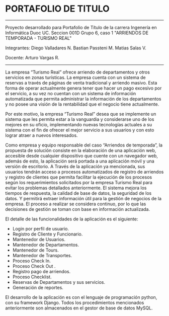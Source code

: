# PORTAFOLIO DE TITULO
_____________________________________________________________________________________________________________________________________________________________________

Proyecto desarrollado para Portafolio de Título de la carrera Ingenería en Informática Duoc UC.
Seccion 001D Grupo 6, caso 1 "ARRIENDOS DE TEMPORADA - TURISMO REAL"

Integrantes:  Diego Valladares N.
              Bastian Passteni M.
              Matias Salas V.
              
Docente: Arturo Vargas R.
______________________________________________________________________________________________________________________________________________________________________

La empresa “Turismo Real” ofrece arriendo de departamentos y otros servicios en zonas turísticas. La empresa cuenta con un sistema de reservas a través de 
páginas de venta tradicional y arriendo masivo. Esta forma de operar actualmente genera tener que hacer un pago excesivo por el servicio, a su vez no cuentan 
con un sistema de información automatizada que permita administrar la información de los departamentos y no posee una visión de la rentabilidad que el negocio 
tiene actualmente. 

Por este motivo, la empresa “Turismo Real” desea que se implemente un sistema que les permita estar a la vanguardia y considerarse uno de los mejores en su oficio, 
implementando nuevas tecnologías actuales a su sistema con el fin de ofrecer el mejor servicio a sus usuarios y con esto lograr atraer a nuevos interesados.

Como empresa y equipo responsable del caso “Arriendos de temporada”, la propuesta de solución consiste en la elaboración de una aplicación web, accesible desde 
cualquier dispositivo que cuente con un navegador web, además de esto, la aplicación será portada a una aplicación móvil y una versión de escritorio. 
A Través de la aplicación ya mencionada, sus usuarios tendrán acceso a procesos automatizados de registro de arriendos y registro de clientes que permita 
facilitar la ejecución de los procesos según los requerimientos solicitados por la empresa Turismo Real para evitar los problemas detallados anteriormente. 
El sistema mejora los tiempos de respuesta, la calidad de base de datos, la seguridad de los datos. Y permitirá extraer información útil para la gestión de 
negocios de la empresa. El proceso a realizar se considera continuo, por lo que las decisiones de gestión se toman con base en información actualizada.

El detalle de las funcionalidades de la aplicación es el siguiente:

- Login por perfil de usuario.
- Registro de Cliente y Funcionario.
- Mantenedor de Usuarios.
- Mantenedor de Departamentos.
- Mantenedor de Tours.
- Mantenedor de Transportes.
- Proceso Check In.
- Proceso Check Out .
- Registro pago de arriendos.
- Proceso Checklist.
- Reservas de Departamentos y sus servicios.
- Generación de reportes.

El desarrollo de la aplicación es con el lenguaje de programación python, con su framework Django. Todos los procedimientos mencionados anteriormente son almacenados 
en el gestor de base de datos MySQL.

